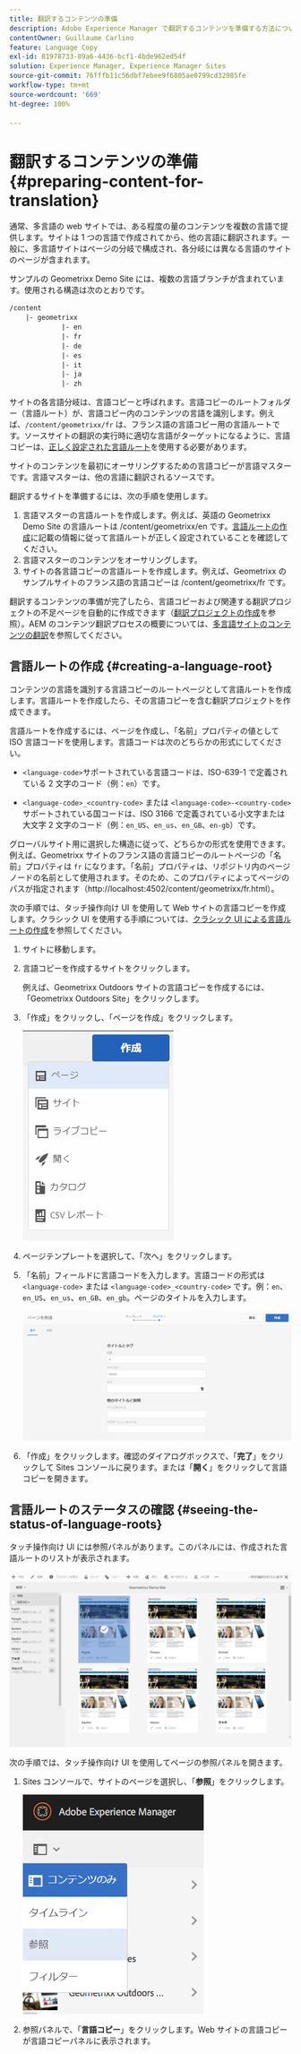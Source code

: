 ```yaml
---
title: 翻訳するコンテンツの準備
description: Adobe Experience Manager で翻訳するコンテンツを準備する方法について説明します。
contentOwner: Guillaume Carlino
feature: Language Copy
exl-id: 81978733-89a6-4436-bcf1-4bde962ed54f
solution: Experience Manager, Experience Manager Sites
source-git-commit: 76fffb11c56dbf7ebee9f6805ae0799cd32985fe
workflow-type: tm+mt
source-wordcount: '669'
ht-degree: 100%

---
```


# 翻訳するコンテンツの準備{#preparing-content-for-translation}

通常、多言語の web サイトでは、ある程度の量のコンテンツを複数の言語で提供します。サイトは 1 つの言語で作成されてから、他の言語に翻訳されます。一般に、多言語サイトはページの分岐で構成され、各分岐には異なる言語のサイトのページが含まれます。

サンプルの Geometrixx Demo Site には、複数の言語ブランチが含まれています。使用される構造は次のとおりです。

```xml
/content
    |- geometrixx
             |- en
             |- fr
             |- de
             |- es
             |- it
             |- ja
             |- zh
```

サイトの各言語分岐は、言語コピーと呼ばれます。言語コピーのルートフォルダー（言語ルート）が、言語コピー内のコンテンツの言語を識別します。例えば、`/content/geometrixx/fr` は、フランス語の言語コピー用の言語ルートです。ソースサイトの翻訳の実行時に適切な言語がターゲットになるように、言語コピーは、[正しく設定された言語ルート](/help/sites-administering/tc-prep.md#creating-a-language-root)を使用する必要があります。

サイトのコンテンツを最初にオーサリングするための言語コピーが言語マスターです。言語マスターは、他の言語に翻訳されるソースです。

翻訳するサイトを準備するには、次の手順を使用します。

1. 言語マスターの言語ルートを作成します。例えば、英語の Geometrixx Demo Site の言語ルートは /content/geometrixx/en です。[言語ルートの作成](/help/sites-administering/tc-prep.md#creating-a-language-root)に記載の情報に従って言語ルートが正しく設定されていることを確認してください。
1. 言語マスターのコンテンツをオーサリングします。
1. サイトの各言語コピーの言語ルートを作成します。例えば、Geometrixx のサンプルサイトのフランス語の言語コピーは /content/geometrixx/fr です。

翻訳するコンテンツの準備が完了したら、言語コピーおよび関連する翻訳プロジェクトの不足ページを自動的に作成できます（[翻訳プロジェクトの作成](/help/sites-administering/tc-manage.md)を参照）。AEM のコンテンツ翻訳プロセスの概要については、[多言語サイトのコンテンツの翻訳](/help/sites-administering/translation.md)を参照してください。

## 言語ルートの作成 {#creating-a-language-root}

コンテンツの言語を識別する言語コピーのルートページとして言語ルートを作成します。言語ルートを作成したら、その言語コピーを含む翻訳プロジェクトを作成できます。

言語ルートを作成するには、ページを作成し、「名前」プロパティの値として ISO 言語コードを使用します。言語コードは次のどちらかの形式にしてください。

* `<language-code>`サポートされている言語コードは、ISO-639-1 で定義されている 2 文字のコード（例：`en`）です。

* `<language-code>_<country-code>` または `<language-code>-<country-code>`サポートされている国コードは、ISO 3166 で定義されている小文字または大文字 2 文字のコード（例：`en_US`、`en_us`、`en_GB`、`en-gb`）です。

グローバルサイト用に選択した構造に従って、どちらかの形式を使用できます。例えば、Geometrixx サイトのフランス語の言語コピーのルートページの「名前」プロパティは `fr` になります。「名前」プロパティは、リポジトリ内のページノードの名前として使用されます。そのため、このプロパティによってページのパスが指定されます（http://localhost:4502/content/geometrixx/fr.html）。

次の手順では、タッチ操作向け UI を使用して Web サイトの言語コピーを作成します。クラシック UI を使用する手順については、[クラシック UI による言語ルートの作成](/help/sites-administering/tc-lroot-classic.md)を参照してください。

1. サイトに移動します。
1. 言語コピーを作成するサイトをクリックします。

   例えば、Geometrixx Outdoors サイトの言語コピーを作成するには、「Geometrixx Outdoors Site」をクリックします。

1. 「作成」をクリックし、「ページを作成」をクリックします。

   ![chlimage_1-21](assets/chlimage_1-21a.png)

1. ページテンプレートを選択して、「次へ」をクリックします。
1. 「名前」フィールドに言語コードを入力します。言語コードの形式は `<language-code>` または `<language-code>_<country-code>` です。例：`en`、`en_US`、`en_us`、`en_GB`、`en_gb`。ページのタイトルを入力します。

   ![chlimage_1-22](assets/chlimage_1-22a.png)

1. 「作成」をクリックします。確認のダイアログボックスで、「**完了**」をクリックして Sites コンソールに戻ります。または「**開く**」をクリックして言語コピーを開きます。

## 言語ルートのステータスの確認 {#seeing-the-status-of-language-roots}

タッチ操作向け UI には参照パネルがあります。このパネルには、作成された言語ルートのリストが表示されます。

![chlimage_1-23](assets/chlimage_1-23a.png)

次の手順では、タッチ操作向け UI を使用してページの参照パネルを開きます。

1. Sites コンソールで、サイトのページを選択し、「**参照**」をクリックします。

   ![chlimage_1-24](assets/chlimage_1-24a.png)

1. 参照パネルで、「**言語コピー**」をクリックします。Web サイトの言語コピーが言語コピーパネルに表示されます。
